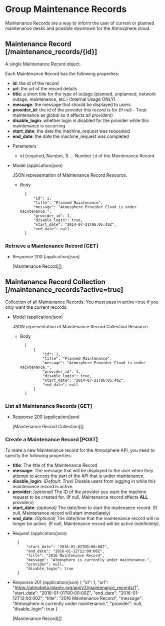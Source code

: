 # Group Maintenance Records
Maintenance Records are a way to inform the user of current or planned maintenance desks and possible downtown for the
 Atmosphere cloud.

##  Maintenance Record [/maintenance_records/{id}]
A single Maintenance Record object.

Each Maintenance Record has the following properties:

- **id**: the id of the record
- **url**: the url of the record details
- **title**: a short title for the type of outage (planned, unplanned, network outage, maintenance, etc.) (Internal Usage ONLY)
- **message**: the message that should be displayed to users.
- **provider_id**: the id of the provider this record is for (If null - Treat maintenance as *global* so it affects *all providers*)
- **disable_login**: whether login is disabled for the provider while this maintenance is occurring
- **start_date**: the date the machine_request was requested
- **end_date**: the date the machine_request was completed

+ Parameters
    + id (required, Number, 1) ... Number `id` of the Maintenance Record.
    
+ Model (application/json)

    JSON representation of Maintenance Record Resource.

    + Body

            {
                "id": 1,
                "title": "Planned Maintenance",
                "message": "Atmosphere Provider Cloud is under maintenance.",
                "provider_id": 1,
                "disable_login": true,
                "start_date": "2014-07-21T06:05:40Z",
                "end_date": null
            }

### Retrieve a Maintenance Record [GET]
+ Response 200 (application/json)

    [Maintenance Record][]

## Maintenance Record Collection [/maintenance_records?active=true]
Collection of all Maintenance Records. You must pass in active=true if you only want the current records.

+ Model (application/json)

    JSON representation of Maintenance Record Collection Resource.

    + Body

            [
                {
                    "id": 1,
                    "title": "Planned Maintenance",
                    "message": "Atmosphere Provider Cloud is under maintenance.",
                    "provider_id": 1,
                    "disable_login": true,
                    "start_date": "2014-07-21T06:05:40Z",
                    "end_date": null
                }
            ]

### List all Maintenance Records [GET]
+ Response 200 (application/json)

    [Maintenance Record Collection][]

### Create a Maintenance Record [POST]
To reate a new Maintenance record for the Atmosphere API, you need to specify the following properties:
- **title**: The title of the Maintenance Record
- **message**: The message that will be displayed to the user when they attempt to access the part of the API that is under maintenance.
- **disable_login**: _(Default: True)_ Disable users from logging in while this maintenance record is active.
- **provider**: _(optional)_ The ID of the provider you want the machine request to be created for. (If null, Maintenance record affects **ALL** providers)
- **start_date**: _(optional)_ The date/time to start the maitenance record. (If null, Maintenance record will start immediately)
- **end_date**: _(Optional)_ The date/time that the maintenance record will no longer be active. (If null, Maintenance record will be active indefinitely).

+ Request (application/json)

        {
            "start_date": "2016-01-01T00:00:00Z",
            "end_date": "2016-01-12T12:00:00Z",
            "title": "2016 Maintenance Record",
            "message": "Atmosphere is currently under maintenance.",
            "provider": null,
            "disable_login": true
        }
+ Response 201 (application/json)
        {
            "id": 1,
            "url": "https://atmobeta.iplantc.org/api/v2/maintenance_records/1",
            "start_date": "2016-01-01T00:00:00Z",
            "end_date": "2016-01-12T12:00:00Z",
            "title": "2016 Maintenance Record",
            "message": "Atmosphere is currently under maintenance.",
            "provider": null,
            "disable_login": true
        }

    [Maintenance Record][]
